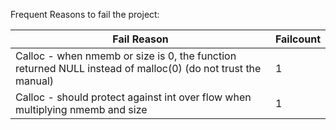 Frequent Reasons to fail the project:

| Fail Reason                                                                                                 | Failcount |
| ----------------------------------------------------------------------------------------------------------- | --------- |
| Calloc - when nmemb or size is 0, the function returned NULL instead of malloc(0) (do not trust the manual) | 1         |
| Calloc - should protect against int over flow when multiplying nmemb and size                               | 1         |
